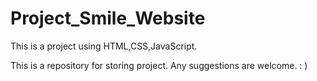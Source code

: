 # Project_Smile_Website
This is a project using HTML,CSS,JavaScript.

This is a repository for storing project. Any suggestions are welcome. : )
